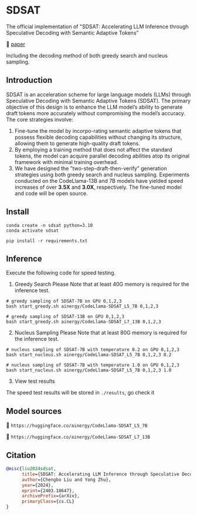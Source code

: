 # SDSAT
The official implementation of "SDSAT: Accelerating LLM Inference through Speculative Decoding with Semantic Adaptive Tokens"

📖 [paper](https://arxiv.org/abs/2403.18647)

Including the decoding method of both greedy search and nucleus sampling.


## Introduction

SDSAT is an acceleration scheme for large language models (LLMs) through Speculative Decoding with Semantic Adaptive Tokens (SDSAT). The primary objective of this design is to enhance the LLM model’s ability to generate draft tokens more accurately without compromising the model’s accuracy. The core strategies involve: 
1. Fine-tune the model by incorpo-rating semantic adaptive tokens that possess flexible decoding capabilities without changing its structure, allowing them to generate high-quality draft tokens. 
2. By employing a training method that does not affect the standard tokens, the model can acquire parallel decoding abilities atop its original framework with minimal training overhead. 
3. We have designed the ”two-step-draft-then-verify” generation strategies using both greedy search and nucleus sampling. 
Experiments conducted on the CodeLlama-13B and 7B models have yielded speed increases of over **3.5X** and **3.0X**, respectively.
The fine-tuned model and code will be open source.



## Install

```shell
conda create -n sdsat python=3.10
conda activate sdsat

pip install -r requirements.txt
```

## Inference

Execute the following code for speed testing.

1. Greedy Search 
Please Note that at least 40G memory is required for the inference test.
```shell
# greedy sampling of SDSAT-7B on GPU 0,1,2,3
bash start_greedy.sh ainergy/CodeLlama-SDSAT_L5_7B 0,1,2,3

# greedy sampling of SDSAT-13B on GPU 0,1,2,3
bash start_greedy.sh ainergy/CodeLlama-SDSAT_L7_13B 0,1,2,3
```

2. Nucleus Sampling
Please Note that at least 80G memory is required for the inference test.
```shell
# nucleus sampling of SDSAT-7B with temperature 0.2 on GPU 0,1,2,3
bash start_nucleus.sh ainergy/CodeLlama-SDSAT_L5_7B 0,1,2,3 0.2

# nucleus sampling of SDSAT-7B with temperature 1.0 on GPU 0,1,2,3
bash start_nucleus.sh ainergy/CodeLlama-SDSAT_L5_7B 0,1,2,3 1.0
```

3. View test results

The speed test results will be stored in `./results`, go check it

## Model sources

🤯 `https://huggingface.co/ainergy/CodeLlama-SDSAT_L5_7B`

🤯 `https://huggingface.co/ainergy/CodeLlama-SDSAT_L7_13B`


## Citation

```bibtex
@misc{liu2024sdsat,
      title={SDSAT: Accelerating LLM Inference through Speculative Decoding with Semantic Adaptive Tokens}, 
      author={Chengbo Liu and Yong Zhu},
      year={2024},
      eprint={2403.18647},
      archivePrefix={arXiv},
      primaryClass={cs.CL}
}
```

